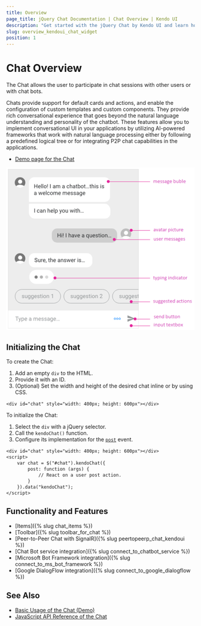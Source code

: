 ```yaml
---
title: Overview
page_title: jQuery Chat Documentation | Chat Overview | Kendo UI
description: "Get started with the jQuery Chat by Kendo UI and learn how to create, initialize, and enable the widget."
slug: overview_kendoui_chat_widget
position: 1
---
```


# Chat Overview

The Chat allows the user to participate in chat sessions with other users or with chat bots.

Chats provide support for default cards and actions, and enable the configuration of custom templates and custom components. They provide rich conversational experience that goes beyond the natural language understanding and personality of the chatbot. These features allow you to implement conversational UI in your applications by utilizing AI-powered frameworks that work with natural language processing either by following a predefined logical tree or for integrating P2P chat capabilities in the applications.

* [Demo page for the Chat](http://demos.telerik.com/kendo-ui/chat/index)

![Structure of the Chat](images/chat-structure-no-toolbar.png)

## Initializing the Chat

To create the Chat:

1. Add an empty `div` to the HTML.
1. Provide it with an ID.
1. (Optional) Set the width and height of the desired chat inline or by using CSS.

```dojo
<div id="chat" style="width: 400px; height: 600px"></div>
```

To initialize the Chat:

1. Select the `div` with a jQuery selector.
1. Call the `kendoChat()` function.
1. Configure its implementation for the [`post`](/api/javascript/ui/chat/events/post) event.

```dojo
<div id="chat" style="width: 400px; height: 600px"></div>
<script>
	var chat = $("#chat").kendoChat({
		post: function (args) {
			// React on a user post action.
		}
	}).data("kendoChat");
</script>
```

## Functionality and Features

* [Items]({% slug chat_items %})
* [Toolbar]({% slug toolbar_for_chat %})
* [Peer-to-Peer Chat with SignalR]({% slug peertopeerp_chat_kendoui %})
* [Chat Bot service integration]({% slug connect_to_chatbot_service %})
* [Microsoft Bot Framework integration]({% slug connect_to_ms_bot_framework %})
* [Google DialogFlow integration]({% slug connect_to_google_dialogflow %})

## See Also

* [Basic Usage of the Chat (Demo)](http://demos.telerik.com/kendo-ui/chat/index)
* [JavaScript API Reference of the Chat](/api/javascript/ui/chat)
